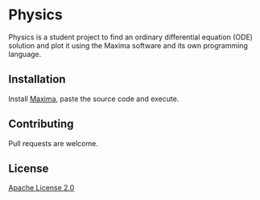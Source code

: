 # Physics

Physics is a student project to find an ordinary differential equation (ODE) solution and plot it using the Maxima software and its own programming language.

## Installation

Install [Maxima](http://maxima.sourceforge.net/), paste the source code and execute.

## Contributing
Pull requests are welcome.

## License
[Apache License 2.0](https://opensource.org/licenses/Apache-2.0)
